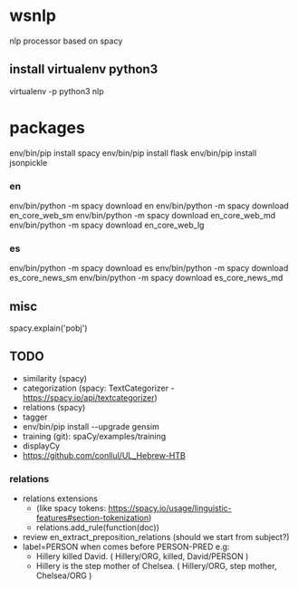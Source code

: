 # wsnlp
nlp processor based on spacy

## install virtualenv python3
virtualenv -p python3 nlp

# packages
env/bin/pip install spacy
env/bin/pip install flask
env/bin/pip install jsonpickle

### en
env/bin/python -m spacy download en
env/bin/python -m spacy download en_core_web_sm
env/bin/python -m spacy download en_core_web_md
env/bin/python -m spacy download en_core_web_lg

### es
env/bin/python -m spacy download es
env/bin/python -m spacy download es_core_news_sm
env/bin/python -m spacy download es_core_news_md

## misc
spacy.explain('pobj')

## TODO
- similarity (spacy)
- categorization (spacy: TextCategorizer - https://spacy.io/api/textcategorizer)
- relations (spacy)
- tagger
- env/bin/pip install --upgrade gensim
- training (git): spaCy/examples/training
- displayCy
- https://github.com/conllul/UL_Hebrew-HTB

### relations
- relations extensions 
  - (like spacy tokens: https://spacy.io/usage/linguistic-features#section-tokenization)
  - relations.add_rule(function(doc))
- review en_extract_preposition_relations (should we start from subject?)
- label=PERSON when comes before PERSON-PRED
  e.g: 
  - Hillery killed David.
    ( Hillery/ORG, killed, David/PERSON )
  - Hillery is the step mother of Chelsea.
    ( Hillery/ORG, step mother, Chelsea/ORG )

